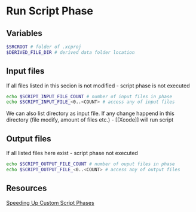 # Run Script Phase

## Variables

```bash
$SRCROOT # folder of .xcproj
$DERIVED_FILE_DIR # derived data folder location 
```

## Input files

If all files listed in this secion is not modified - script phase is not executed

```bash
echo $SCRIPT_INPUT_FILE_COUNT # number of input files in phase
echo $SCRIPT_INPUT_FILE_<0..<COUNT> # access any of input files
```

We can also list directory as input file. If any change happend in this directory (file modify, amount of files etc.) - [[Xcode]] will run script 

## Output files

If all listed files here exist - script phase not executed

```bash
echo $SCRIPT_OUTPUT_FILE_COUNT # number of ouput files in phase
echo $SCRIPT_OUTPUT_FILE_<0..<COUNT> # access any of output files
```

## Resources

[Speeding Up Custom Script Phases](https://indiestack.com/2014/12/speeding-up-custom-script-phases/)